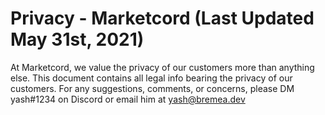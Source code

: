 # Privacy - Marketcord (Last Updated May 31st, 2021)

At Marketcord, we value the privacy of our customers more than anything else. This document contains all legal info bearing the privacy of our customers. For any suggestions, comments, or concerns, please DM yash#1234 on Discord or email him at yash@bremea.dev
